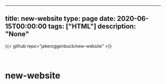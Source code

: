
---
title: new-website
type: page
date: 2020-06-15T00:00:00
tags: ["HTML"]
description: "None"
---

{{< github repo="jakeroggenbuck/new-website" >}}

<br>

# new-website
